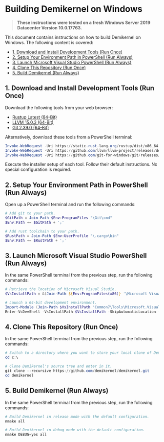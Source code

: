 # Building Demikernel on Windows

> **These instructions were tested on a fresh Windows Server 2019 Datacenter Version 10.0.17763.**

This document contains instructions on how to build Demikernel on Windows. The following content is covered:

- [1. Download and Install Development Tools (Run Once)](#1-download-and-install-development-tools-run-once)
- [2. Setup Your Environment Path in PowerShell (Run Always)](#2-setup-your-environment-path-in-powershell-run-always)
- [3. Launch Microsoft Visual Studio PowerShell (Run Always)](#3-launch-microsoft-visual-studio-powershell-run-always)
- [4. Clone This Repository (Run Once)](#4-clone-this-repository-run-once)
- [5. Build Demikernel (Run Always)](#5-build-demikernel-run-always)

## 1. Download and Install Development Tools (Run Once)

Download the following tools from your web browser:

- [Rustup Latest (64-Bit)](https://static.rust-lang.org/rustup/dist/x86_64-pc-windows-msvc/rustup-init.exe)
- [LLVM 15.0.3 (64-Bit)](https://github.com/llvm/llvm-project/releases/download/llvmorg-15.0.3/LLVM-15.0.3-win64.exe)
- [Git 2.39.0 (64-Bit)](https://github.com/git-for-windows/git/releases/download/v2.39.0.windows.2/Git-2.39.0.2-64-bit.exe)

Alternatively, download these tools from a PowerShell terminal:

```powershell
Invoke-WebRequest -Uri https://static.rust-lang.org/rustup/dist/x86_64-pc-windows-msvc/rustup-init.exe -OutFile rustup-init.exe
Invoke-WebRequest -Uri https://github.com/llvm/llvm-project/releases/download/llvmorg-15.0.3/LLVM-15.0.3-win64.exe -OutFile LLVM-15.0.3-win64.exe
Invoke-WebRequest -Uri https://github.com/git-for-windows/git/releases/download/v2.39.0.windows.2/Git-2.39.0.2-64-bit.exe
```

Execute the installer setup of each tool. Follow their default instructions. No special configuration is required.

## 2. Setup Your Environment Path in PowerShell (Run Always)

Open up a PowerShell terminal and run the following commands:

```powershell
# Add git to your path.
$GitPath = Join-Path $Env:ProgramFiles "\Git\cmd"
$Env:Path += $GitPath + ';'

# Add rust toolchain to your path.
$RustPath = Join-Path $Env:UserProfile "\.cargo\bin"
$Env:Path += $RustPath + ';'
```

## 3. Launch Microsoft Visual Studio PowerShell (Run Always)

In the same PowerShell terminal from the previous step, run the following commands:

```powershell
# Retrieve the location of Microsoft Visual Studio.
$VsInstallPath = &(Join-Path ${Env:ProgramFiles(x86)} '\Microsoft Visual Studio\Installer\vswhere.exe') -latest -property installationPath

# Launch a 64-bit development environment.
Import-Module (Join-Path $VsInstallPath 'Common7\Tools\Microsoft.VisualStudio.DevShell.dll')
Enter-VsDevShell -VsInstallPath $VsInstallPath -SkipAutomaticLocation -DevCmdArguments '-arch=x64 -host_arch=x64'
```

## 4. Clone This Repository (Run Once)

In the same PowerShell terminal from the previous step, run the following commands:

```powershell
# Switch to a directory where you want to store your local clone of Demikernel's source tree.
cd c:\

# Clone Demikernel's source tree and enter in it.
git clone --recursive https://github.com/demikernel/demikernel.git
cd demikernel
```

## 5. Build Demikernel (Run Always)

In the same PowerShell terminal from the previous step, run the following commands:

```powershell
# Build Demikernel in release mode with the default configuration.
nmake all

# Build Demikernel in debug mode with the default configuration.
nmake DEBUG=yes all
```
